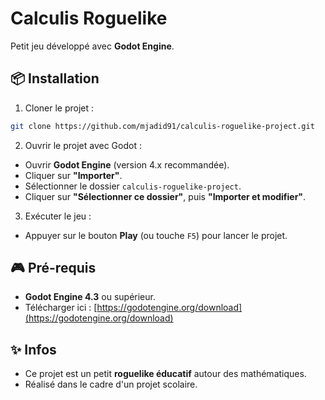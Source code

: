# Calculis Roguelike

Petit jeu développé avec **Godot Engine**.

## 📦 Installation

1. Cloner le projet :

```bash
git clone https://github.com/mjadid91/calculis-roguelike-project.git
```

2. Ouvrir le projet avec Godot :

- Ouvrir **Godot Engine** (version 4.x recommandée).
- Cliquer sur **"Importer"**.
- Sélectionner le dossier `calculis-roguelike-project`.
- Cliquer sur **"Sélectionner ce dossier"**, puis **"Importer et modifier"**.

3. Exécuter le jeu :

- Appuyer sur le bouton **Play** (ou touche `F5`) pour lancer le projet.

## 🎮 Pré-requis

- **Godot Engine 4.3** ou supérieur.
- Télécharger ici : [https://godotengine.org/download](https://godotengine.org/download)

## ✨ Infos

- Ce projet est un petit **roguelike éducatif** autour des mathématiques.
- Réalisé dans le cadre d'un projet scolaire.

